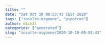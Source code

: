 ```yaml
---
title: ""
date: "Sat Oct 10 00:53:43 CEST 2020"
tags: ["insulte-mignone", "pipotron"]
author: m1ch3l
categories: ["generated"]
slug: "insulte-mignone/2020-10-10-00:53:43"
---
```



